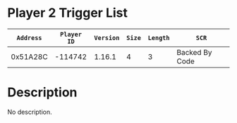 # Player 2 Trigger List

| `Address` | `Player ID` | `Version` | `Size` | `Length` | `SCR` |
| ---------- | ----------- | --------- | ------ | -------- | ---- |
| 0x51A28C | -114742 | 1.16.1 | 4 | 3 | Backed By Code |

# Description

No description.